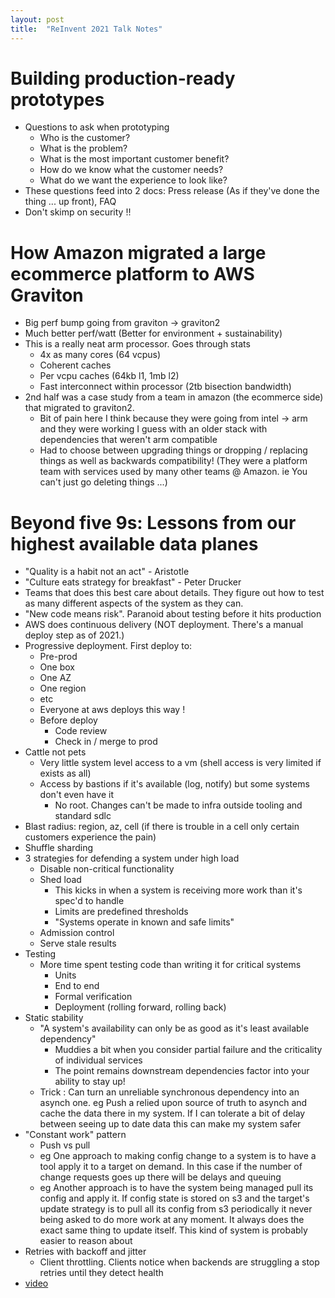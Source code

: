 ```yaml
---
layout: post
title:  "ReInvent 2021 Talk Notes"
---
```


# Building production-ready prototypes

- Questions to ask when prototyping
    - Who is the customer?
    - What is the problem?
    - What is the most important customer benefit?
    - How do we know what the customer needs?
    - What do we want the experience to look like?
- These questions feed into 2 docs: Press release (As if they've done the thing ... up front), FAQ
- Don't skimp on security !!

# How Amazon migrated a large ecommerce platform to AWS Graviton

- Big perf bump going from graviton -> graviton2
- Much better perf/watt (Better for environment + sustainability)
- This is a really neat arm processor. Goes through stats
  - 4x as many cores (64 vcpus)
  - Coherent caches
  - Per vcpu caches (64kb l1, 1mb l2)
  - Fast interconnect within processor (2tb bisection bandwidth)
- 2nd half was a case study from a team in amazon (the ecommerce side) that migrated to graviton2.
  - Bit of pain here I think because they were going from intel -> arm and they were working I guess with an older stack with dependencies that weren't arm compatible
  - Had to choose between upgrading things or dropping / replacing things as well as backwards compatibility! (They were a platform team with services used by many other teams @ Amazon. ie You can't just go deleting things ...)

# Beyond five 9s: Lessons from our highest available data planes

- "Quality is a habit not an act" - Aristotle
- "Culture eats strategy for breakfast" - Peter Drucker
- Teams that does this best care about details. They figure out how to test as many different aspects of the system as they can.
- "New code means risk". Paranoid about testing before it hits production
- AWS does continuous delivery (NOT deployment. There's a manual deploy step as of 2021.)
- Progressive deployment. First deploy to:
  - Pre-prod
  - One box
  - One AZ
  - One region
  - etc
  - Everyone at aws deploys this way !
  - Before deploy
    - Code review
    - Check in / merge to prod
- Cattle not pets
  - Very little system level access to a vm (shell access is very limited if exists as all)
  - Access by bastions if it's available (log, notify) but some systems don't even have it
    - No root. Changes can't be made to infra outside tooling and standard sdlc
- Blast radius: region, az, cell (if there is trouble in a cell only certain customers experience the pain)
- Shuffle sharding
- 3 strategies for defending a system under high load
  - Disable non-critical functionality
  - Shed load
    - This kicks in when a system is receiving more work than it's spec'd to handle
    - Limits are predefined thresholds
    - "Systems operate in known and safe limits"
  - Admission control
  - Serve stale results
- Testing
  - More time spent testing code than writing it for critical systems
    - Units
    - End to end
    - Formal verification
    - Deployment (rolling forward, rolling back)
- Static stability
  - "A system's availability can only be as good as it's least available dependency"
    - Muddies a bit when you consider partial failure and the criticality of individual services
    - The point remains downstream dependencies factor into your ability to stay up!
  - Trick : Can turn an unreliable synchronous dependency into an asynch one. eg Push a relied upon source of truth to asynch and cache the data there in my system. If I can tolerate a bit of delay between seeing up to date data this can make my system safer
- "Constant work" pattern
  - Push vs pull
  - eg One approach to making config change to a system is to have a tool apply it to a target on demand. In this case if the number of change requests goes up there will be delays and queuing
  - eg Another approach is to have the system being managed pull its config and apply it. If config state is stored on s3 and the target's update strategy is to pull all its config from s3 periodically it never being asked to do more work at any moment. It always does the exact same thing to update itself. This kind of system is probably easier to reason about
- Retries with backoff and jitter
  - Client throttling. Clients notice when backends are struggling a stop retries until they detect health
- [video](https://www.youtube.com/watch?v=GTLfM8ofmwE)